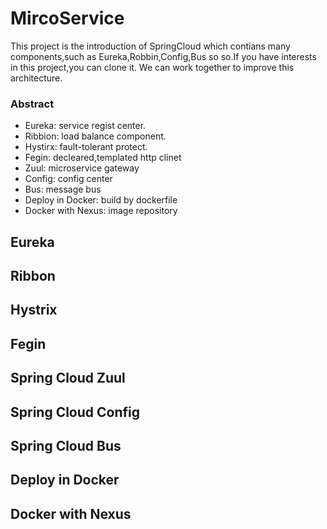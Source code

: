 # MircoService
This project is the introduction of SpringCloud which contians many components,such as Eureka,Robbin,Config,Bus so so.If you have interests in this project,you can clone it. We can work together to improve this architecture.

### Abstract

* Eureka: service regist center.
* Ribbion: load balance component.
* Hystirx: fault-tolerant protect.
* Fegin: decleared,templated http clinet
* Zuul: microservice gateway
* Config: config center
* Bus:  message bus
* Deploy in Docker: build by dockerfile
* Docker with Nexus: image repository


## Eureka

## Ribbon

## Hystrix

## Fegin

## Spring Cloud Zuul

## Spring Cloud Config

## Spring Cloud Bus

## Deploy in Docker

## Docker with Nexus
